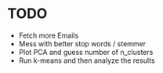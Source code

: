 # TODO #
- Fetch more Emails
- Mess with better stop words / stemmer
- Plot PCA and guess number of n_clusters
- Run k-means and then analyze the results
